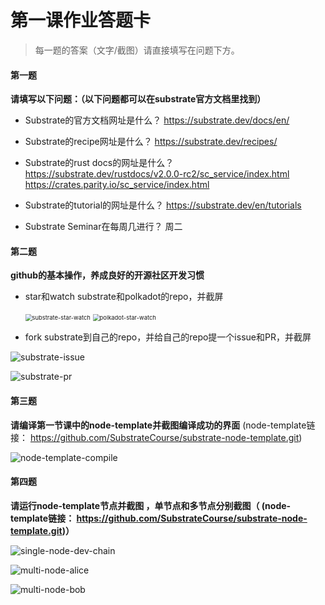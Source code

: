 # 第一课作业答题卡

> 每一题的答案（文字/截图）请直接填写在问题下方。

#### 第一题

**请填写以下问题：（以下问题都可以在substrate官方文档里找到）**

- Substrate的官方文档网址是什么？
https://substrate.dev/docs/en/
  
- Substrate的recipe网址是什么？
https://substrate.dev/recipes/
  
- Substrate的rust docs的网址是什么？
https://substrate.dev/rustdocs/v2.0.0-rc2/sc_service/index.html
https://crates.parity.io/sc_service/index.html

- Substrate的tutorial的网址是什么？
https://substrate.dev/en/tutorials
  
- Substrate Seminar在每周几进行？
周二




#### 第二题

**github的基本操作，养成良好的开源社区开发习惯**

- star和watch substrate和polkadot的repo，并截屏

  <img src="/Users/xzhang/Work/substrate-course/team4/lesson1/pic/答题卡/substrate-star-watch.jpg" alt="substrate-star-watch" style="zoom:67%;" />

  <img src="/Users/xzhang/Work/substrate-course/team4/lesson1/pic/答题卡/polkadot-star-watch.jpg" alt="polkadot-star-watch" style="zoom:67%;" />

- fork substrate到自己的repo，并给自己的repo提一个issue和PR，并截屏

![substrate-issue](/Users/xzhang/Work/substrate-course/team4/lesson1/pic/答题卡/substrate-issue.jpg)

![substrate-pr](/Users/xzhang/Work/substrate-course/team4/lesson1/pic/答题卡/substrate-pr.jpg)

#### 第三题

**请编译第一节课中的node-template并截图编译成功的界面** (node-template链接： https://github.com/SubstrateCourse/substrate-node-template.git)

![node-template-compile](/Users/xzhang/Work/substrate-course/team4/lesson1/pic/答题卡/node-template-compile.jpg)



#### 第四题

**请运行node-template节点并截图 ，单节点和多节点分别截图（ (node-template链接： https://github.com/SubstrateCourse/substrate-node-template.git)）**

![single-node-dev-chain](/Users/xzhang/Work/substrate-course/team4/lesson1/pic/答题卡/single-node-dev-chain.jpg)

![multi-node-alice](/Users/xzhang/Work/substrate-course/team4/lesson1/pic/答题卡/multi-node-alice.jpg)

![multi-node-bob](/Users/xzhang/Work/substrate-course/team4/lesson1/pic/答题卡/multi-node-bob.jpg)

